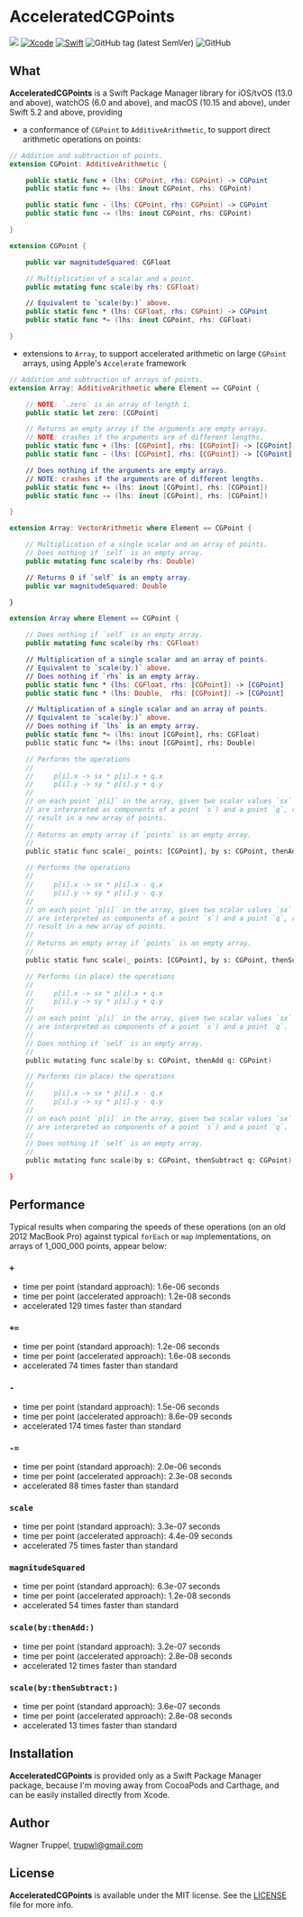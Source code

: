 # AcceleratedCGPoints
![](https://img.shields.io/badge/platforms-iOS%2013%20%7C%20tvOS%2013%20%7C%20watchOS%206%20%7C%20macOS%2010.15-red)
[![Xcode](https://img.shields.io/badge/Xcode-11-blueviolet.svg)](https://developer.apple.com/xcode)
[![Swift](https://img.shields.io/badge/Swift-5.2-orange.svg)](https://swift.org)
![GitHub tag (latest SemVer)](https://img.shields.io/github/v/tag/wltrup/AcceleratedCGPoints)
![GitHub](https://img.shields.io/github/license/wltrup/AcceleratedCGPoints)

## What

**AcceleratedCGPoints** is a Swift Package Manager library for iOS/tvOS (13.0 and above), watchOS (6.0 and above), and macOS (10.15 and above), under Swift 5.2 and above, providing

- a conformance of `CGPoint` to `AdditiveArithmetic`, to support direct arithmetic operations on points:
```swift
// Addition and subtraction of points.
extension CGPoint: AdditiveArithmetic {

    public static func + (lhs: CGPoint, rhs: CGPoint) -> CGPoint
    public static func += (lhs: inout CGPoint, rhs: CGPoint)

    public static func - (lhs: CGPoint, rhs: CGPoint) -> CGPoint
    public static func -= (lhs: inout CGPoint, rhs: CGPoint)

}

extension CGPoint {

    public var magnitudeSquared: CGFloat

    // Multiplication of a scalar and a point.
    public mutating func scale(by rhs: CGFloat)

    // Equivalent to `scale(by:)` above.
    public static func * (lhs: CGFloat, rhs: CGPoint) -> CGPoint
    public static func *= (lhs: inout CGPoint, rhs: CGFloat)

}
```

- extensions to `Array`, to support accelerated arithmetic on large `CGPoint` arrays, using Apple's `Accelerate` framework

```swift
// Addition and subtraction of arrays of points.
extension Array: AdditiveArithmetic where Element == CGPoint {

    // NOTE: `.zero` is an array of length 1.
    public static let zero: [CGPoint]

    // Returns an empty array if the arguments are empty arrays.
    // NOTE: crashes if the arguments are of different lengths.
    public static func + (lhs: [CGPoint], rhs: [CGPoint]) -> [CGPoint]
    public static func - (lhs: [CGPoint], rhs: [CGPoint]) -> [CGPoint]

    // Does nothing if the arguments are empty arrays.
    // NOTE: crashes if the arguments are of different lengths.
    public static func += (lhs: inout [CGPoint], rhs: [CGPoint])
    public static func -= (lhs: inout [CGPoint], rhs: [CGPoint])

}

extension Array: VectorArithmetic where Element == CGPoint {

    // Multiplication of a single scalar and an array of points.
    // Does nothing if `self` is an empty array.
    public mutating func scale(by rhs: Double)

    // Returns 0 if `self` is an empty array.
    public var magnitudeSquared: Double

}

extension Array where Element == CGPoint {

    // Does nothing if `self` is an empty array.
    public mutating func scale(by rhs: CGFloat)

    // Multiplication of a single scalar and an array of points.
    // Equivalent to `scale(by:)` above.
    // Does nothing if `rhs` is an empty array.
    public static func * (lhs: CGFloat, rhs: [CGPoint]) -> [CGPoint]
    public static func * (lhs: Double,  rhs: [CGPoint]) -> [CGPoint]

    // Multiplication of a single scalar and an array of points.
    // Equivalent to `scale(by:)` above.
    // Does nothing if `lhs` is an empty array.
    public static func *= (lhs: inout [CGPoint], rhs: CGFloat)
    public static func *= (lhs: inout [CGPoint], rhs: Double)

    // Performs the operations
    //
    //     p[i].x -> sx * p[i].x + q.x
    //     p[i].y -> sy * p[i].y + q.y
    //
    // on each point `p[i]` in the array, given two scalar values `sx` and `sy` (which
    // are interpreted as components of a point `s`) and a point `q`, returning the
    // result in a new array of points.
    //
    // Returns an empty array if `points` is an empty array.
    //
    public static func scale(_ points: [CGPoint], by s: CGPoint, thenAdd q: CGPoint) -> [CGPoint]

    // Performs the operations
    //
    //     p[i].x -> sx * p[i].x - q.x
    //     p[i].y -> sy * p[i].y - q.y
    //
    // on each point `p[i]` in the array, given two scalar values `sx` and `sy` (which
    // are interpreted as components of a point `s`) and a point `q`, returning the
    // result in a new array of points.
    //
    // Returns an empty array if `points` is an empty array.
    //
    public static func scale(_ points: [CGPoint], by s: CGPoint, thenSubtract q: CGPoint) -> [CGPoint]

    // Performs (in place) the operations
    //
    //     p[i].x -> sx * p[i].x + q.x
    //     p[i].y -> sy * p[i].y + q.y
    //
    // on each point `p[i]` in the array, given two scalar values `sx` and `sy` (which
    // are interpreted as components of a point `s`) and a point `q`.
    //
    // Does nothing if `self` is an empty array.
    //
    public mutating func scale(by s: CGPoint, thenAdd q: CGPoint)

    // Performs (in place) the operations
    //
    //     p[i].x -> sx * p[i].x - q.x
    //     p[i].y -> sy * p[i].y - q.y
    //
    // on each point `p[i]` in the array, given two scalar values `sx` and `sy` (which
    // are interpreted as components of a point `s`) and a point `q`.
    //
    // Does nothing if `self` is an empty array.
    //
    public mutating func scale(by s: CGPoint, thenSubtract q: CGPoint)

}
```

## Performance

Typical results when comparing the speeds of these operations (on an old 2012 MacBook Pro) against typical `forEach` or `map` implementations, on arrays of 1_000_000 points, appear below:

### `+`
- time per point (standard approach): 1.6e-06 seconds
- time per point (accelerated approach): 1.2e-08 seconds
- accelerated 129 times faster than standard

### `+=`
- time per point (standard approach): 1.2e-06 seconds
- time per point (accelerated approach): 1.6e-08 seconds
- accelerated 74 times faster than standard

### `-`
- time per point (standard approach): 1.5e-06 seconds
- time per point (accelerated approach): 8.6e-09 seconds
- accelerated 174 times faster than standard

### `-=`
- time per point (standard approach): 2.0e-06 seconds
- time per point (accelerated approach): 2.3e-08 seconds
- accelerated 88 times faster than standard

### `scale`
- time per point (standard approach): 3.3e-07 seconds
- time per point (accelerated approach): 4.4e-09 seconds
- accelerated 75 times faster than standard

### `magnitudeSquared`
- time per point (standard approach): 6.3e-07 seconds
- time per point (accelerated approach): 1.2e-08 seconds
- accelerated 54 times faster than standard

### `scale(by:thenAdd:)`
- time per point (standard approach): 3.2e-07 seconds
- time per point (accelerated approach): 2.8e-08 seconds
- accelerated 12 times faster than standard

### `scale(by:thenSubtract:)`
- time per point (standard approach): 3.6e-07 seconds
- time per point (accelerated approach): 2.8e-08 seconds
- accelerated 13 times faster than standard

## Installation

**AcceleratedCGPoints** is provided only as a Swift Package Manager package, because I'm moving away from CocoaPods and Carthage, and can be easily installed directly from Xcode.

## Author

Wagner Truppel, trupwl@gmail.com

## License

**AcceleratedCGPoints** is available under the MIT license. See the [LICENSE](./LICENSE) file for more info.
